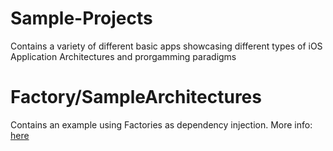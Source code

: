 # Sample-Projects
Contains a variety of different basic apps showcasing different types of iOS Application Architectures and prorgamming paradigms


# Factory/SampleArchitectures
Contains an example using Factories as dependency injection. 
More info: [here](https://www.swiftbysundell.com/posts/dependency-injection-using-factories-in-swift?rq=factory)

